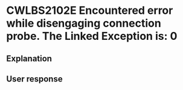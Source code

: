 # CWLBS2102E Encountered error while disengaging connection probe. The Linked Exception is: 0

## Explanation

## User response